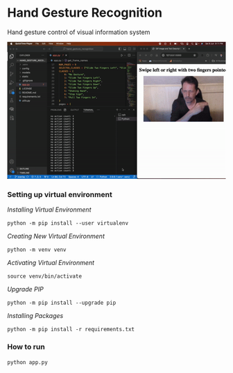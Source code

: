 # Hand Gesture Recognition
Hand gesture control of visual information system


<img src="https://raw.githubusercontent.com/cksajil/hand_gesture_recognition/overlay/static/demo.gif" alt="drawing" width="600"/>

### Setting up virtual environment

*Installing Virtual Environment*
```console
python -m pip install --user virtualenv
```
*Creating New Virtual Environment*
```console
python -m venv venv
```
*Activating Virtual Environment*
```console
source venv/bin/activate
```
*Upgrade PIP*
```console
python -m pip install --upgrade pip
```
*Installing Packages*
```console
python -m pip install -r requirements.txt
```

### How to run

```console
python app.py
```